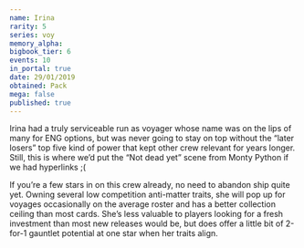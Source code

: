 ```yaml
---
name: Irina
rarity: 5
series: voy
memory_alpha:
bigbook_tier: 6
events: 10
in_portal: true
date: 29/01/2019
obtained: Pack
mega: false
published: true
---
```


Irina had a truly serviceable run as voyager whose name was on the lips of many for ENG options, but was never going to stay on top without the “later losers” top five kind of power that kept other crew relevant for years longer. Still, this is where we’d put the “Not dead yet” scene from Monty Python if we had hyperlinks ;(

If you’re a few stars in on this crew already, no need to abandon ship quite yet. Owning several low competition anti-matter traits, she will pop up for voyages occasionally on the average roster and has a better collection ceiling than most cards. She’s less valuable to players looking for a fresh investment than most new releases would be, but does offer a little bit of 2-for-1 gauntlet potential at one star when her traits align.
